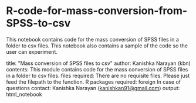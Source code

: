 # R-code-for-mass-conversion-from-SPSS-to-csv
This notebook contains code for the mass conversion of SPSS files in a folder to csv files. 
This notebook also contains a sample of the code so the user can experiment.

title: "Mass conversion of SPSS files to csv"
author: Kanishka Narayan (kbn)
contents: This module contains code for the mass conversion of SPSS files in a folder to csv files.
files required: There are no requisite files. Please just feed the filepath to the function.
R packages required: foreign
In case of questions contact: Kanishka Narayan (kanishkan91@gmail.com)
output: html_notebook
